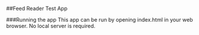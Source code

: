 ##Feed Reader Test App

###Running the app
This app can be run by opening index.html in your web browser.  No local server is required.